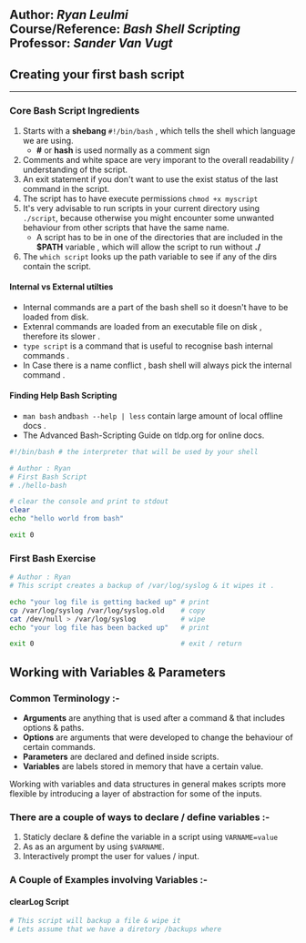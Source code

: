 Author: *Ryan Leulmi*\
Course/Reference: *Bash Shell Scripting*\
Professor: *Sander Van Vugt*
----


## Creating your first bash script
----

### Core Bash Script Ingredients
1) Starts with a **shebang** `#!/bin/bash` , which tells the shell which language we are using.
   - **#** or **hash** is used normally as a comment sign
2) Comments and white space are very imporant to the overall readability / understanding of the script.
3) An exit statement if you don't want to use the exist status of the last command in the script.
4) The script has to have execute permissions `chmod +x myscript`
5) It's very advisable to run scripts in your current directory using `./script`, because otherwise you 
   might encounter some unwanted behaviour from other scripts that have the same name.
   - A script has to be in one of the directories that are included in the **$PATH** variable , which
     will allow the script to run without **./**
6) The `which script` looks up the path variable to see if any of the dirs contain the script. 
#### Internal vs External utilties
- Internal commands are a part of the bash shell so it doesn't have to be loaded from disk.
- Extenral commands are loaded from an executable file on disk , therefore its slower .
- `type script` is a command that is useful to recognise bash internal commands . 
- In Case there is a name conflict , bash shell will always pick the internal command .

#### Finding Help Bash Scripting
- `man bash` and`bash --help | less` contain large amount of local offline docs .
- The Advanced Bash-Scripting Guide on tldp.org for online docs.

```bash
#!/bin/bash # the interpreter that will be used by your shell

# Author : Ryan
# First Bash Script
# ./hello-bash

# clear the console and print to stdout
clear
echo "hello world from bash"

exit 0
```

### First Bash Exercise

```bash
# Author : Ryan
# This script creates a backup of /var/log/syslog & it wipes it .

echo "your log file is getting backed up" # print
cp /var/log/syslog /var/log/syslog.old    # copy
cat /dev/null > /var/log/syslog           # wipe
echo "your log file has been backed up"   # print

exit 0                                    # exit / return
```

## Working with Variables & Parameters

### Common Terminology :-
- **Arguments** are anything that is used after a command & that includes options & paths.
- **Options** are arguments that were developed to change the behaviour of certain commands.
- **Parameters** are declared and defined inside scripts.
- **Variables** are labels stored in memory that have a certain value.

Working with variables and data structures in general makes scripts more flexible
by introducing a layer of abstraction for some of the inputs.

### There are a couple of ways to declare / define variables :-

1) Staticly declare & define the variable in a script using `VARNAME=value`
2) As as an argument by using `$VARNAME`.
3) Interactively prompt the user for values / input.


### A Couple of Examples involving Variables :-

#### clearLog Script

```bash
# This script will backup a file & wipe it
# Lets assume that we have a diretory /backups where
```


